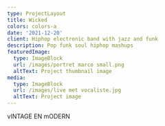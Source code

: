 ```yaml
---
type: ProjectLayout
title: Wicked
colors: colors-a
date: '2021-12-20'
client: Hiphop electronic band with jazz and funk
description: Pop funk soul hiphop mashups
featuredImage:
  type: ImageBlock
  url: /images/portret marco small.png
  altText: Project thumbnail image
media:
  type: ImageBlock
  url: /images/live met vocaliste.jpg
  altText: Project image
---
```

vINTAGE EN mODERN 
